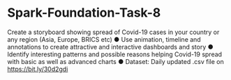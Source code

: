 # Spark-Foundation-Task-8

Create a storyboard showing spread of Covid-19 cases in your country or
any region (Asia, Europe, BRICS etc) 
● Use animation, timeline and annotations to create attractive and interactive
dashboards and story
● Identify interesting patterns and possible reasons helping Covid-19 spread
with basic as well as advanced charts
● Dataset: Daily updated .csv file on https://bit.ly/30d2gdi
